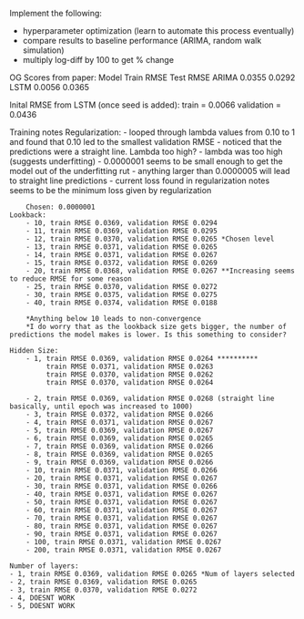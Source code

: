 Implement the following:
- hyperparameter optimization (learn to automate this process eventually)
- compare results to baseline performance (ARIMA, random walk simulation)
- multiply log-diff by 100 to get % change

OG Scores from paper: 
    Model  Train RMSE  Test RMSE
    ARIMA    0.0355      0.0292
    LSTM     0.0056      0.0365

Inital RMSE from LSTM (once seed is added):
    train = 0.0066
    validation = 0.0436

Training notes
    Regularization:
        - looped through lambda values from 0.10 to 1 and found that 0.10 led to the smallest validation RMSE
        - noticed that the predictions were a straight line. Lambda too high?
        - lambda was too high (suggests underfitting)
        - 0.0000001 seems to be small enough to get the model out of the underfitting rut
        - anything larger than 0.0000005 will lead to straight line predictions
        - current loss found in regularization notes seems to be the minimum loss given by regularization

        Chosen: 0.0000001
    Lookback:
        - 10, train RMSE 0.0369, validation RMSE 0.0294
        - 11, train RMSE 0.0369, validation RMSE 0.0295
        - 12, train RMSE 0.0370, validation RMSE 0.0265 *Chosen level
        - 13, train RMSE 0.0371, validation RMSE 0.0265
        - 14, train RMSE 0.0371, validation RMSE 0.0267
        - 15, train RMSE 0.0372, validation RMSE 0.0269
        - 20, train RMSE 0.0368, validation RMSE 0.0267 **Increasing seems to reduce RMSE for some reason
        - 25, train RMSE 0.0370, validation RMSE 0.0272 
        - 30, train RMSE 0.0375, validation RMSE 0.0275
        - 40, train RMSE 0.0374, validation RMSE 0.0188

        *Anything below 10 leads to non-convergence
        *I do worry that as the lookback size gets bigger, the number of predictions the model makes is lower. Is this something to consider?

    Hidden Size:
        - 1, train RMSE 0.0369, validation RMSE 0.0264 **********
             train RMSE 0.0371, validation RMSE 0.0263
             train RMSE 0.0370, validation RMSE 0.0262
             train RMSE 0.0370, validation RMSE 0.0264

        - 2, train RMSE 0.0369, validation RMSE 0.0268 (straight line basically, until epoch was increased to 1000)
        - 3, train RMSE 0.0372, validation RMSE 0.0266
        - 4, train RMSE 0.0371, validation RMSE 0.0267
        - 5, train RMSE 0.0369, validation RMSE 0.0267
        - 6, train RMSE 0.0369, validation RMSE 0.0265
        - 7, train RMSE 0.0369, validation RMSE 0.0266
        - 8, train RMSE 0.0369, validation RMSE 0.0265
        - 9, train RMSE 0.0369, validation RMSE 0.0266
        - 10, train RMSE 0.0371, validation RMSE 0.0266 
        - 20, train RMSE 0.0371, validation RMSE 0.0267
        - 30, train RMSE 0.0371, validation RMSE 0.0266
        - 40, train RMSE 0.0371, validation RMSE 0.0267
        - 50, train RMSE 0.0371, validation RMSE 0.0267
        - 60, train RMSE 0.0371, validation RMSE 0.0267
        - 70, train RMSE 0.0371, validation RMSE 0.0267
        - 80, train RMSE 0.0371, validation RMSE 0.0267
        - 90, train RMSE 0.0371, validation RMSE 0.0267
        - 100, train RMSE 0.0371, validation RMSE 0.0267
        - 200, train RMSE 0.0371, validation RMSE 0.0267
    
    Number of layers:
    - 1, train RMSE 0.0369, validation RMSE 0.0265 *Num of layers selected
    - 2, train RMSE 0.0369, validation RMSE 0.0265
    - 3, train RMSE 0.0370, validation RMSE 0.0272
    - 4, DOESNT WORK
    - 5, DOESNT WORK
        
